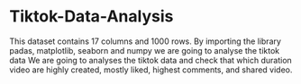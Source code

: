 # Tiktok-Data-Analysis
This dataset contains 17 columns and 1000 rows.
By importing the library padas, matplotlib, seaborn and numpy we are going to analyse the tiktok data
We are going to analyses the tiktok data and check that which duration video are highly created, mostly liked, highest comments, and shared video.
